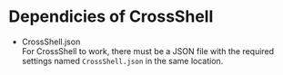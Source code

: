 # Dependicies of CrossShell

+ CrossShell.json<br>
For CrossShell to work, there must be a JSON file with the required settings named ``CrossShell.json`` in the same location.

